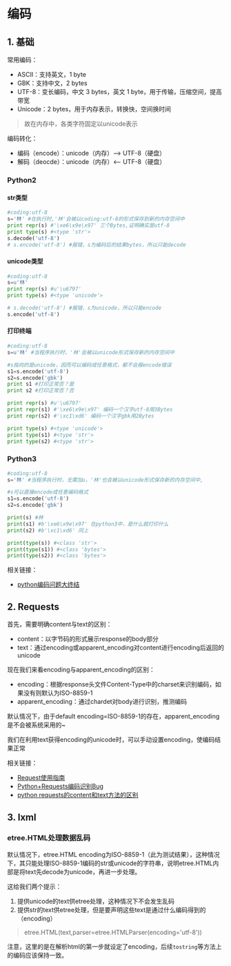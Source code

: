 # 编码

## 1. 基础

常用编码：

* ASCII：支持英文，1 byte
* GBK：支持中文，2 bytes
* UTF-8：变长编码，中文 3  bytes，英文 1 byte，用于传输，压缩空间，提高带宽
* Unicode：2 bytes，用于内存表示，转换快，空间换时间

> 故在内存中，各类字符固定以unicode表示

编码转化：

* 编码（encode）：unicode（内存）——&gt; UTF-8（硬盘）
* 解码（deocde）：unicode（内存）&lt;—— UTF-8（硬盘）

### Python2

#### str类型

```python
#coding:utf-8
s='林' #在执行时,'林'会被以coding:utf-8的形式保存到新的内存空间中
print repr(s) #'\xe6\x9e\x97' 三个Bytes,证明确实是utf-8
print type(s) #<type 'str'>
s.decode('utf-8')
# s.encode('utf-8') #报错，s为编码后的结果bytes，所以只能decode
```

#### unicode类型

```python
#coding:utf-8
s=u'林'
print repr(s) #u'\u6797'
print type(s) #<type 'unicode'>

# s.decode('utf-8') #报错，s为unicode，所以只能encode
s.encode('utf-8')
```

#### 打印终端

```python
#coding:utf-8
s=u'林' #当程序执行时，'林'会被以unicode形式保存新的内存空间中

#s指向的是unicode，因而可以编码成任意格式，都不会报encode错误
s1=s.encode('utf-8')
s2=s.encode('gbk')
print s1 #打印正常否？是
print s2 #打印正常否？否

print repr(s) #u'\u6797'
print repr(s1) #'\xe6\x9e\x97' 编码一个汉字utf-8用3Bytes
print repr(s2) #'\xc1\xd6' 编码一个汉字gbk用2Bytes

print type(s) #<type 'unicode'>
print type(s1) #<type 'str'>
print type(s2) #<type 'str'>
```

### Python3

```python
#coding:utf-8
s='林' #当程序执行时，无需加u，'林'也会被以unicode形式保存新的内存空间中,

#s可以直接encode成任意编码格式
s1=s.encode('utf-8')
s2=s.encode('gbk')

print(s) #林
print(s1) #b'\xe6\x9e\x97' 在python3中，是什么就打印什么
print(s2) #b'\xc1\xd6' 同上

print(type(s)) #<class 'str'>
print(type(s1)) #<class 'bytes'>
print(type(s2)) #<class 'bytes'>
```

相关链接：

* [python编码问题大终结](https://www.cnblogs.com/vipchenwei/p/6993788.html)

## 2. Requests

首先，需要明确content与text的区别：

* content：以字节码的形式展示response的body部分
* text：通过encoding或apparent\_encoding对content进行encoding后返回的unicode

现在我们来看encoding与apparent\_encoding的区别：

* encoding：根据response头文件Content-Type中的charset来识别编码，如果没有则默认为ISO-8859-1
* apparent\_encoding：通过chardet对body进行识别，推测编码

默认情况下，由于default encoding=ISO-8859-1的存在，apparent\_encoding是不会被系统采用的~

我们在利用text获得encoding的unicode时，可以手动设置encoding，使编码结果正常

相关链接：

* [Request使用指南](https://blog.csdn.net/qq_37616069/article/details/80376776)
* [Python+Requests编码识别Bug](http://liguangming.com/python-requests-ge-encoding-from-headers.html)
* [python requests的content和text方法的区别](https://blog.csdn.net/xie_0723/article/details/51361006)

## 3. lxml

### etree.HTML处理数据乱码

默认情况下，etree.HTML encoding为ISO-8859-1（此为测试结果），这种情况下，其只能处理ISO-8859-1编码的str或unicode的字符串，说明etree.HTML内部是将text先decode为unicode，再进一步处理。

这给我们两个提示：

1. 提供unicode的text供etree处理，这种情况下不会发生乱码
2. 提供str的text供etree处理，但是要声明这些text是通过什么编码得到的（encoding）

> etree.HTML\(text,parser=etree.HTMLParser\(encoding='utf-8'\)\)

注意，这里的是在解析html的第一步就设定了encoding，后续`tostring`等方法上的编码应该保持一致。

